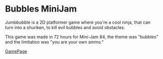 # Bubbles MiniJam

Jumbbubble is a 2D platformer game where you're a cool ninja, that can turn into a shuriken, to kill evil bubbles and avoid obstacles.

This game was made in 72 hours for Mini-Jam 84, the theme was "bubbles" and the limitation was "you are your own ammo."
 
[GamePage](https://gabriel-spinola.itch.io/jumbbubble)
